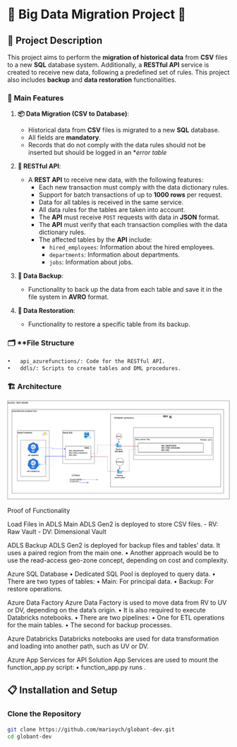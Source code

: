 # 🌟 **Big Data Migration Project** 🌟

## 📖 **Project Description**

This project aims to perform the **migration of historical data** from **CSV** files to a new **SQL** database system. Additionally, a **RESTful API** service is created to receive new data, following a predefined set of rules. This project also includes **backup** and **data restoration** functionalities.


### 🔑 **Main Features**

1. **📦 Data Migration (CSV to Database)**:
   - Historical data from **CSV** files is migrated to a new **SQL** database.
   - All fields are **mandatory**.
   - Records that do not comply with the data rules should not be inserted but should be logged in an **error table*

2. **🔌 RESTful API**:
   - A **REST API** to receive new data, with the following features:
     - Each new transaction must comply with the data dictionary rules.
     - Support for batch transactions of up to **1000 rows** per request.
     - Data for all tables is received in the same service.
     - All data rules for the tables are taken into account.
     - The **API** must receive `POST` requests with data in **JSON** format.
     - The **API** must verify that each transaction complies with the data dictionary rules.
     - The affected tables by the **API** include:
        - `hired_employees`: Information about the hired employees.
        - `departments`: Information about departments.
        - `jobs`: Information about jobs.
3. **💾 Data Backup**:
   - Functionality to back up the data from each table and save it in the file system in **AVRO** format.

4. **🔄 Data Restoration**:
   - Functionality to restore a specific table from its backup.

### 🗂️ **File Structure
	•	api_azurefunctions/: Code for the RESTful API.
	•	ddls/: Scripts to create tables and DML procedures.


### 🏗️  **Architecture**
![Alt text](arquitectura.png)


Proof of Functionality

Load Files in ADLS Main
ADLS Gen2 is deployed to store CSV files.
    - RV: Raw Vault
	- DV: Dimensional Vault

ADLS Backup
ADLS Gen2 is deployed for backup files and tables’ data. It uses a paired region from the main one.
	•	Another approach would be to use the read-access geo-zone concept, depending on cost and complexity.

Azure SQL Database
	•	Dedicated SQL Pool is deployed to query data.
	•	There are two types of tables:
	•	Main: For principal data.
	•	Backup: For restore operations.

Azure Data Factory
Azure Data Factory is used to move data from RV to UV or DV, depending on the data’s origin.
	•	It is also required to execute Databricks notebooks.
	•	There are two pipelines:
	•	One for ETL operations for the main tables.
	•	The second for backup processes.

Azure Databricks
Databricks notebooks are used for data transformation and loading into another path, such as UV or DV.

Azure App Services for API Solution
App Services are used to mount the function_app.py script:
	•	function_app.py runs .


## 📋 **Installation and Setup**

### Clone the Repository

```bash
git clone https://github.com/marioych/globant-dev.git
cd globant-dev